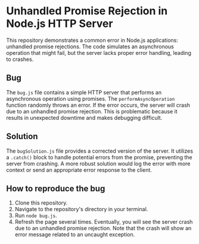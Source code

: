 # Unhandled Promise Rejection in Node.js HTTP Server

This repository demonstrates a common error in Node.js applications: unhandled promise rejections. The code simulates an asynchronous operation that might fail, but the server lacks proper error handling, leading to crashes.

## Bug

The `bug.js` file contains a simple HTTP server that performs an asynchronous operation using promises.  The `performAsyncOperation` function randomly throws an error. If the error occurs, the server will crash due to an unhandled promise rejection.  This is problematic because it results in unexpected downtime and makes debugging difficult.

## Solution

The `bugSolution.js` file provides a corrected version of the server. It utilizes a `.catch()` block to handle potential errors from the promise, preventing the server from crashing.  A more robust solution would log the error with more context or send an appropriate error response to the client.

## How to reproduce the bug
1. Clone this repository.
2. Navigate to the repository's directory in your terminal.
3. Run `node bug.js`.
4. Refresh the page several times.  Eventually, you will see the server crash due to an unhandled promise rejection.  Note that the crash will show an error message related to an uncaught exception.